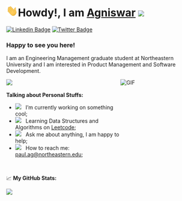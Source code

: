 <h1> <img src="https://raw.githubusercontent.com/ABSphreak/ABSphreak/master/gifs/Hi.gif" height="30px">Howdy!, I am <a href="https://github.com/AgniswarPaul">Agniswar</a> <img height="30px" src="https://emojis.slackmojis.com/emojis/images/1531849430/4246/blob-sunglasses.gif?1531849430"></h1>


[![Linkedin Badge](https://img.shields.io/badge/-LinkedIn-0e76a8?style=flat-square&logo=Linkedin&logoColor=white)](https://linkedin.com/in/agniswar-paul)
[![Twitter Badge](https://img.shields.io/badge/-Twitter-00acee?style=flat-square&logo=Twitter&logoColor=white)](https://twitter.com/agniswar489)
<!--[![Instagram Badge](https://img.shields.io/badge/-Instagram-e4405f?style=flat-square&logo=Instagram&logoColor=white)](https://instagram.com/gkassym/)
<!--[![Medium Badge](https://img.shields.io/badge/medium-%2312100E.svg?&style=for-square&logo=medium&logoColor=white)](https://gapur-kassym.medium.com/)--->
<!--[![Telegram Badge](https://img.shields.io/badge/-Telegram-0088cc?style=flat-square&logo=Telegram&logoColor=white)](https://t.me/GKassym)--->

### Happy to see you here! 

I am an Engineering Management graduate student at Northeastern University and I am interested in Product Management and Software Development.



<img align="right" alt="GIF" src="https://media.giphy.com/media/M9gbBd9nbDrOTu1Mqx/giphy.gif" width="200" height="200" />
</a><img src="https://media.giphy.com/media/WUlplcMpOCEmTGBtBW/giphy.gif" width="30"> 

**Talking about Personal Stuffs:**

- <img src="https://github.com/Gapur/Gapur/blob/main/assets/developer.gif?raw=true" width="21" />&nbsp;&nbsp; I’m currently working on something cool;
- <img src="https://github.com/Gapur/Gapur/blob/main/assets/lightning.gif?raw=true" width="21" />&nbsp;&nbsp; Learning Data Structures and Algorithms on [Leetcode](https://leetcode.com/Agniswar7/);
- <img src="https://github.com/Gapur/Gapur/blob/main/assets/message.gif?raw=true" width="21" />&nbsp;&nbsp; Ask me about anything, I am happy to help;
- <img src="https://github.com/Gapur/Gapur/blob/main/assets/letterbox.gif?raw=true" width="21" />&nbsp;&nbsp; How to reach me: paul.ag@northeastern.edu;

</br>



📈 **My GitHub Stats:**

<!-- <p>
  <img height="180em" src="https://github-readme-stats.vercel.app/api?username=AgniswarPaul&show_icons=true&hide_border=true&&count_private=true&include_all_commits=true" />
  <img height="180em" src="https://github-readme-stats.vercel.app/api/top-langs/?username=AgniswarPaul&exclude_repo=KNN-Image-Classification&show_icons=true&hide_border=true&layout=compact&langs_count=8"/>
</p> -->

<picture>
<source 
  srcset="https://github-readme-stats.vercel.app/api?username=AgniswarPaul&show_icons=true&theme=radical"
  media="(prefers-color-scheme: dark)"
/>
<source
  srcset="https://github-readme-stats.vercel.app/api?username=AgniswarPaul&show_icons=true"
  media="(prefers-color-scheme: light), (prefers-color-scheme: no-preference)"
/>
<img src="https://github-readme-stats.vercel.app/api?username=AgniswarPaul&show_icons=true" />
</picture>

<!---
<div id="header" align="center">
  <img src="https://media.giphy.com/media/M9gbBd9nbDrOTu1Mqx/giphy.gif" width="100"/>
</div>

<div id="badges">
  <a href="your-linkedin-URL">
    <img src="https://img.shields.io/badge/LinkedIn-blue?style=for-the-badge&logo=linkedin&logoColor=white" alt="LinkedIn Badge"/>
  </a>
  <a href="your-youtube-URL">
    <img src="https://img.shields.io/badge/YouTube-red?style=for-the-badge&logo=youtube&logoColor=white" alt="Youtube Badge"/>
  </a>
  <a href="your-twitter-URL">
    <img src="https://img.shields.io/badge/Twitter-blue?style=for-the-badge&logo=twitter&logoColor=white" alt="Twitter Badge"/>
  </a>
</div

  <img height="180em" src="https://github-readme-stats.vercel.app/api?username=AgniswarPaul icons=true&hide_border=true&&count_private=true&include_all_commits=true" />

- 👋 Hi, I’m @AgniswarPaul
- 👀 I’m interested in Software Development and Site Reliability Engineering
- 🌱 I’m currently learning ...
- 💞️ I’m looking to collaborate on ...
- 📫 How to reach me ...

<!---
AgniswarPaul/AgniswarPaul is a ✨ special ✨ repository because its `README.md` (this file) appears on your GitHub profile.
You can click the Preview link to take a look at your changes.
--->
